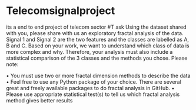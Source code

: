 # Telecomsignalproject
its a end to end project of telecom sector 
#T ask
Using the dataset shared with you, please share with us an exploratory fractal analysis of the data.
Signal 1 and Signal 2 are the two features and the classes are labelled as A, B and C. Based on your
work, we want to understand which class of data is more complex and why. Therefore, your
analysis must also include a statistical comparison of the 3 classes and the methods you chose.
Please note:

• You must use two or more fractal dimension methods to describe the data
• Feel free to use any Python package of your choice. There are several great and freely
available packages to do fractal analysis in GitHub.
• Please use appropriate statistical test(s) to tell us which fractal analysis method gives better
results
